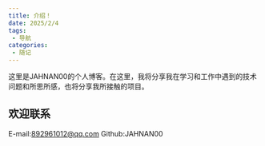 ```yaml
---
title: 介绍！
date: 2025/2/4
tags:
 - 导航
categories:
 - 随记
---
```


这里是JAHNAN00的个人博客。在这里，我将分享我在学习和工作中遇到的技术问题和所思所感，也将分享我所接触的项目。

## 欢迎联系

E-mail:892961012@qq.com
Github:JAHNAN00

